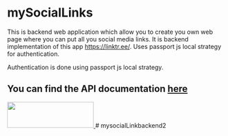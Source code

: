 # mySocialLinks

This is backend web application which allow you to create you own web page where you can put all you social media links. It is backend implementation of this app https://linktr.ee/. Uses passport js local strategy for authentication. 

Authentication is done using   passport js local strategy.


## You can find the API documentation [here](https://documenter.getpostman.com/view/17412794/UVC8D6Si)
<a href="https://documenter.getpostman.com/view/17412794/UVC8D6Si" target="_blank">
    <img src="https://raw.githubusercontent.com/afteracademy/nodejs-backend-architecture-typescript/master/addons/github_assets/api-doc-button.png" width="200" height="60"/>
</a>
# mysocialLinkbackend2
